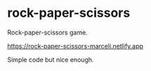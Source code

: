 # rock-paper-scissors
Rock-paper-scissors game.

https://rock-paper-scissors-marceli.netlify.app

Simple code but nice enough.
